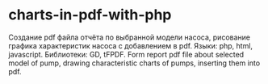 # charts-in-pdf-with-php
Создание pdf файла отчёта по выбранной модели насоса, рисование графика характеристик насоса с добавлением в pdf.
Языки: php, html, javascript. 
Библиотеки: GD, tFPDF. 
Form report pdf file about selected model of pump, drawing characteristic charts of pumps, inserting them into pdf.

